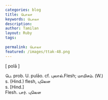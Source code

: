 ```yaml
---
categories: blog
title: பொலா
keywords: பொலா
description: 
author: Tamilan
layout: Ruby
tags: 
 
permalink: பொலா
featured: /images/ttak-48.png
---
```

  
[ polā ]  
  
பெ. prob. U. pulāo. cf. புலால்.Flesh; மாமிசம். (W.)  
s. (Hind.) flesh, புலௌ  
s. [Hind.]  
Flesh. பார். புலௌ